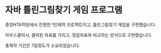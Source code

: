 # 자바 틀린그림찾기 게임 프로그램

중앙HTA학원에서 진행한 1인제작 프로젝트이고, 틀린그림찾기 게임을 구현했습니다.

마우스클릭시, 클릭된 좌표를 가지고, 정답좌표와 비교하는 방식으로 구현했습니다.

총제작 기간은 7일정도가 소요되었습니다.
